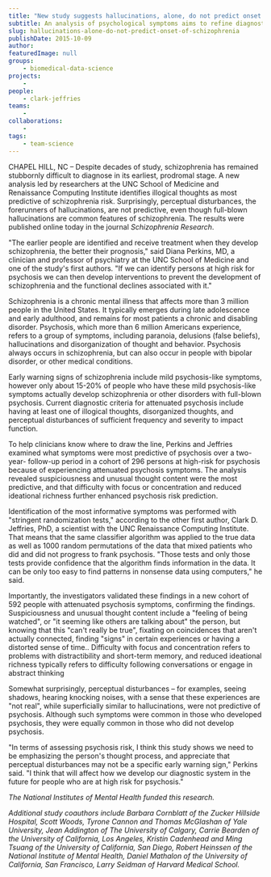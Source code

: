 ```yaml
---
title: "New study suggests hallucinations, alone, do not predict onset of schizophrenia"
subtitle: An analysis of psychological symptoms aims to refine diagnostic criteria for teens at high risk of developing the brain disorder that affects millions of people worldwide
slug: hallucinations-alone-do-not-predict-onset-of-schizophrenia
publishDate: 2015-10-09
author: 
featuredImage: null
groups:
    - biomedical-data-science
projects:
    - 
people:
    - clark-jeffries
teams: 
    - 
collaborations:
    - 
tags:
    - team-science
---
```


CHAPEL HILL, NC – Despite decades of study, schizophrenia has remained stubbornly difficult to diagnose in its earliest, prodromal stage. A new analysis led by researchers at the UNC School of Medicine and Renaissance Computing Institute identifies illogical thoughts as most predictive of schizophrenia risk. Surprisingly, perceptual disturbances, the forerunners of hallucinations, are not predictive, even though full-blown hallucinations are common features of schizophrenia. The results were published online today in the journal _Schizophrenia Research_.

"The earlier people are identified and receive treatment when they develop schizophrenia, the better their prognosis," said Diana Perkins, MD, a clinician and professor of psychiatry at the UNC School of Medicine and one of the study's first authors. "If we can identify persons at high risk for psychosis we can then develop interventions to prevent the development of schizophrenia and the functional declines associated with it."

Schizophrenia is a chronic mental illness that affects more than 3 million people in the United States. It typically emerges during late adolescence and early adulthood, and remains for most patients a chronic and disabling disorder. Psychosis, which more than 6 million Americans experience, refers to a group of symptoms, including paranoia, delusions (false beliefs), hallucinations and disorganization of thought and behavior. Psychosis always occurs in schizophrenia, but can also occur in people with bipolar disorder, or other medical conditions.

Early warning signs of schizophrenia include mild psychosis-like symptoms, however only about 15-20% of people who have these mild psychosis-like symptoms actually develop schizophrenia or other disorders with full-blown psychosis. Current diagnostic criteria for attenuated psychosis include having at least one of illogical thoughts, disorganized thoughts, and perceptual disturbances of sufficient frequency and severity to impact function.

To help clinicians know where to draw the line, Perkins and Jeffries examined what symptoms were most predictive of psychosis over a two-year- follow-up period in a cohort of 296 persons at high-risk for psychosis because of experiencing attenuated psychosis symptoms. The analysis revealed suspiciousness and unusual thought content were the most predictive, and that difficulty with focus or concentration and reduced ideational richness further enhanced psychosis risk prediction.

Identification of the most informative symptoms was performed with "stringent randomization tests," according to the other first author, Clark D. Jeffries, PhD, a scientist with the UNC Renaissance Computing Institute. That means that the same classifier algorithm was applied to the true data as well as 1000 random permutations of the data that mixed patients who did and did not progress to frank psychosis. "Those tests and only those tests provide confidence that the algorithm finds information in the data. It can be only too easy to find patterns in nonsense data using computers," he said.

Importantly, the investigators validated these findings in a new cohort of 592 people with attenuated psychosis symptoms, confirming the findings. Suspiciousness and unusual thought content include a "feeling of being watched", or "it seeming like others are talking about" the person, but knowing that this "can't really be true", fixating on coincidences that aren't actually connected, finding "signs" in certain experiences or having a distorted sense of time.. Difficulty with focus and concentration refers to problems with distractibility and short-term memory, and reduced ideational richness typically refers to difficulty following conversations or engage in abstract thinking

Somewhat surprisingly, perceptual disturbances – for examples, seeing shadows, hearing knocking noises, with a sense that these experiences are "not real", while superficially similar to hallucinations, were not predictive of psychosis. Although such symptoms were common in those who developed psychosis, they were equally common in those who did not develop psychosis.

"In terms of assessing psychosis risk, I think this study shows we need to be emphasizing the person's thought process, and appreciate that perceptual disturbances may not be a specific early warning sign," Perkins said. "I think that will affect how we develop our diagnostic system in the future for people who are at high risk for psychosis."

_The National Institutes of Mental Health funded this research._

_Additional study coauthors include Barbara Cornblatt of the Zucker Hillside Hospital, Scott Woods, Tyrone Cannon and Thomas McGlashan of Yale University, Jean Addington of The University of Calgary, Carrie Bearden of the University of California, Los Angeles, Kristin Cadenhead and Ming Tsuang of the University of California, San Diego, Robert Heinssen of the National Institute of Mental Health, Daniel Mathalon of the University of California, San Francisco, Larry Seidman of Harvard Medical School._
